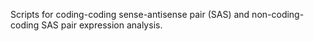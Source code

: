 Scripts for coding-coding sense-antisense pair (SAS) and non-coding-coding SAS pair expression analysis. 

